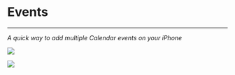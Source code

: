 # Events
------------------
*A quick way to add multiple Calendar events on your iPhone*

![](http://ryancortez.com/Events%20Icon1.png)
 
![](http://ryancortez.com/Events-9to5-GIF.gif)
